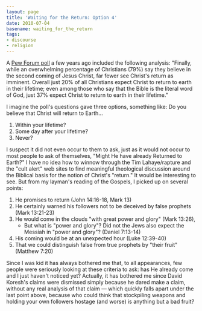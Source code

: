 ```yaml
---
layout: page
title: 'Waiting for the Return: Option 4'
date: 2010-07-04
basename: waiting_for_the_return
tags:
- discourse
- religion
---
```


A [Pew
Forum poll](http://pewforum.org/Politics-and-Elections/Many-Americans-Uneasy-with-Mix-of-Religion-and-Politics.aspx) a few years ago included the following analysis: "Finally, while
an overwhelming percentage of Christians (79%) say they believe in the second
coming of Jesus Christ, far fewer see Christ's return as imminent. Overall just
20% of all Christians expect Christ to return to earth in their lifetime; even
among those who say that the Bible is the literal word of God, just 37% expect
Christ to return to earth in their lifetime."

<!--more-->

I imagine the poll's questions gave three options, something like: Do you believe that Christ will return to Earth...

<ol>
<li>Within your lifetime?</li>
<li>Some day after your lifetime?</li>
<li>Never?</li>
</ol>

I suspect it did not even occur to them to ask, just as it would not occur to
most people to ask of themselves, "Might He have already Returned to Earth?" I
have no idea how to winnow through the Tim Lahaye/rapture and the "cult alert"
web sites to find meaningful theological discussion around the Biblical basis
for the notion of Christ's "return." It would be interesting to see. But from my
layman's reading of the Gospels, I picked up on several points:

<ol>
<li>He promises to return (John 14:16-18, Mark 13)</li>
<li>He certainly warned his followers not to be deceived by false prophets (Mark 13:21-23)</li>
<li>He would come in the clouds "with great power and glory" (Mark 13:26),
	<ul>
		<li>But what is "power and glory"? Did not the Jews also expect the Messiah in "power and glory"? (Daniel 7:13-14)</li>
	</ul>
</li>
<li>His coming would be at an unexpected hour (Luke 12:39-40)</li>
<li>That we could distinguish false from true prophets by "their fruit" (Matthew 7:20)</li>
</ol>

Since I was kid it has always bothered me that, to all appearances, few people
were seriously looking at these criteria to ask: has He already come and I just
haven't noticed yet? Actually, it has bothered me since David Koresh's claims
were dismissed simply because he dared make a claim, without any real analysis
of that claim &mdash; which quickly falls apart under the last point above,
because who could think that stockpiling weapons and holding your own followers
hostage (and worse) is anything but a bad fruit?
